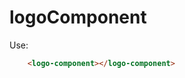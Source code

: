 # logoComponent

<logo-component></logo-component>

Use:

```html
	<logo-component></logo-component>
```
